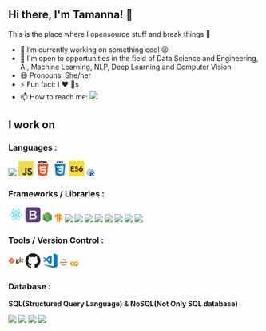 ## Hi there, I'm Tamanna!  👋  


This is the place where I opensource stuff and break things :rofl:

- 🔭 I’m currently working on something cool :wink:
- 💬 I'm open to opportunities in the field of Data Science and Engineering, AI, Machine Learning, NLP, Deep Learning and Computer Vision
- 😄 Pronouns: She/her
- ⚡ Fun fact: I :heart: :dog:s
- 📫 How to reach me:  <a href="mailto:tam.tamanna18@gmail.com"> <img src="https://img.icons8.com/fluent/48/000000/gmail.png" width="3.5%"/> </a>


## I work on


### Languages :

<code><img height="30" src="https://upload.wikimedia.org/wikipedia/commons/thumb/f/f8/Python_logo_and_wordmark.svg/2880px-Python_logo_and_wordmark.svg.png"></code> 
<code><img height="30" src="https://raw.githubusercontent.com/github/explore/80688e429a7d4ef2fca1e82350fe8e3517d3494d/topics/javascript/javascript.png"></code> 
<code><img height="30" src="https://raw.githubusercontent.com/github/explore/80688e429a7d4ef2fca1e82350fe8e3517d3494d/topics/html/html.png"></code>
<code><img height="30" src="https://raw.githubusercontent.com/github/explore/80688e429a7d4ef2fca1e82350fe8e3517d3494d/topics/css/css.png"></code>
<code><img height="30" src="https://raw.githubusercontent.com/github/explore/80688e429a7d4ef2fca1e82350fe8e3517d3494d/topics/es6/es6.png"></code>
 <img src="https://github.com/tamanna18/tamanna18/blob/main/Rlogo.png" width="3.5%"/>
 
 

### Frameworks / Libraries :

<code><img height="30" src="https://raw.githubusercontent.com/github/explore/80688e429a7d4ef2fca1e82350fe8e3517d3494d/topics/react/react.png"></code>
<code><img height="30" src="https://raw.githubusercontent.com/github/explore/80688e429a7d4ef2fca1e82350fe8e3517d3494d/topics/bootstrap/bootstrap.png"></code>
<code><img height="20" src="https://raw.githubusercontent.com/github/explore/80688e429a7d4ef2fca1e82350fe8e3517d3494d/topics/nodejs/nodejs.png"></code>
 <img src="https://github.com/tamanna18/tamanna18/blob/main/1_iDQvKoz7gGHc6YXqvqWWZQ.png" width="3.5%"/>
<code><img height="30" src="https://miro.medium.com/max/1400/0*Iol-C47mo4deMFnE"></code>
<code><img height="30" src="https://i2.wp.com/www.marktechpost.com/wp-content/uploads/2021/04/Screen-Shot-2021-04-22-at-3.25.20-PM.png?fit=1954%2C922&ssl=1"></code>
<code><img height="30" src="https://upload.wikimedia.org/wikipedia/commons/0/05/Scikit_learn_logo_small.svg"></code>
<code><img height="30" src="https://upload.wikimedia.org/wikipedia/commons/thumb/c/c6/PyTorch_logo_black.svg/2880px-PyTorch_logo_black.svg.png"></code>
<code><img height="30" src="https://upload.wikimedia.org/wikipedia/commons/thumb/3/31/NumPy_logo_2020.svg/2560px-NumPy_logo_2020.svg.png"></code>
<code><img height="30" src="https://upload.wikimedia.org/wikipedia/commons/thumb/5/55/Theano_logo.svg/2880px-Theano_logo.svg.png"></code>
<code><img height="30" src="https://upload.wikimedia.org/wikipedia/commons/thumb/e/ed/Pandas_logo.svg/600px-Pandas_logo.svg.png"></code>
<code><img height="30" src="https://upload.wikimedia.org/wikipedia/en/thumb/5/56/Matplotlib_logo.svg/2880px-Matplotlib_logo.svg.png"></code>
<code><img height="30" src=""></code>
<code><img height="30" src=""></code>


### Tools / Version Control :

<code><img height="30" src="https://raw.githubusercontent.com/github/explore/80688e429a7d4ef2fca1e82350fe8e3517d3494d/topics/git/git.png"></code>
<code><img height="30" src="https://raw.githubusercontent.com/github/explore/78df643247d429f6cc873026c0622819ad797942/topics/github/github.png"></code>
<code><img height="30" src="https://raw.githubusercontent.com/github/explore/80688e429a7d4ef2fca1e82350fe8e3517d3494d/topics/visual-studio-code/visual-studio-code.png"></code>
<img src="https://github.com/tamanna18/tamanna18/blob/main/1_XEzukXOEUudcXkyrouu3vw.jpeg" width="3.5%"/>
<img src="https://github.com/tamanna18/tamanna18/blob/main/colab_favicon_256px.png" width="3.5%"/>



### Database :

**SQL(Structured Query Language) & NoSQL(Not Only SQL database)**

<code><img height="30" src="https://cdn.guru99.com/images/1/092119_0810_13BESTFreeD1.png"></code>
<code><img height="30" src="https://cdn.guru99.com/images/1/092119_0810_13BESTFreeD3.png"></code>
<code><img height="30" src="https://cdn.guru99.com/images/1/092119_0810_13BESTFreeD7.png"></code>
<code><img height="30" src="https://cdn.guru99.com/images/1/092119_0810_13BESTFreeD10.png"></code>

